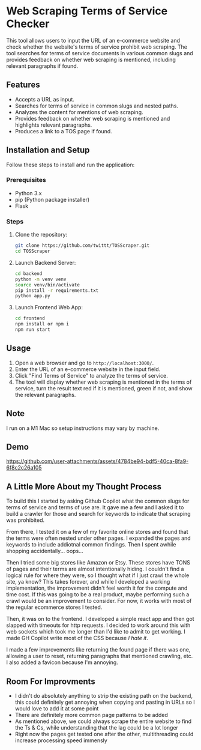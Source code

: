 # Web Scraping Terms of Service Checker

This tool allows users to input the URL of an e-commerce website and check whether the website's terms of service prohibit web scraping. The tool searches for terms of service documents in various common slugs and provides feedback on whether web scraping is mentioned, including relevant paragraphs if found.

## Features

- Accepts a URL as input.
- Searches for terms of service in common slugs and nested paths.
- Analyzes the content for mentions of web scraping.
- Provides feedback on whether web scraping is mentioned and highlights relevant paragraphs.
- Produces a link to a TOS page if found.

## Installation and Setup

Follow these steps to install and run the application:

### Prerequisites

- Python 3.x
- pip (Python package installer)
- Flask

### Steps

1. Clone the repository:
    ```sh
    git clone https://github.com/twittt/TOSScraper.git
    cd TOSScraper
    ```

2. Launch Backend Server:
    ```sh
    cd backend
    python -m venv venv
    source venv/bin/activate
    pip install -r requirements.txt
    python app.py
    ```
3. Launch Frontend Web App:
    ```sh
    cd frontend
    npm install or npm i
    npm run start
    ```

## Usage

1. Open a web browser and go to `http://localhost:3000/`.
2. Enter the URL of an e-commerce website in the input field.
3. Click "Find Terms of Service" to analyze the terms of service.
4. The tool will display whether web scraping is mentioned in the terms of service, turn the result text red if it is mentioned, green if not, and show the relevant paragraphs.


## Note

I run on a M1 Mac so setup instructions may vary by machine.

## Demo

https://github.com/user-attachments/assets/4784be94-bdf5-40ca-8fa9-6f8c2c26a105

## A Little More About my Thought Process

To build this I started by asking Github Copilot what the common slugs for terms of service and terms of use are. It gave me a few and I asked it to build a crawler for those and search for keywords to indicate that scraping was prohibited. 

From there, I tested it on a few of my favorite online stores and found that the terms were often nested under other pages. I expanded the pages and keywords to include addiotnal common findings. Then I spent awhile shopping accidentally... oops...

Then I tried some big stores like Amazon or Etsy. These stores have TONS of pages and their terms are almost intentionally hiding. I couldn't find a logical rule for where they were, so I thought what if I just crawl the whole site, ya know? This takes forever, and while I developed a working implementation, the improvement didn't feel worth it for the compute and time cost. If this was going to be a real product, maybe performing such a crawl would be an improvement to consider. For now, it works with most of the regular ecommerce stores I tested. 

Then, it was on to the frontend. I developed a simple react app and then got slapped with timeouts for http requests. I decided to work around this with web sockets which took me longer than I'd like to admit to get working. I made GH Copilot write most of the CSS because *I hate it*. 

I made a few improvements like returning the found page if there was one, allowing a user to reset, returning paragraphs that mentioned crawling, etc. I also added a favicon because I'm annoying. 

## Room For Improvments
* I didn't do absolutely anything to strip the existing path on the backend, this could definitely get annoying when copying and pasting in URLs so I would love to add it at some point
* There are definitely more common page patterns to be added
* As mentioned above, we could always scrape the entire website to find the Ts & Cs, while understanding that the lag could be a lot longer
* Right now the pages get tested one after the other, multithreading could increase processing speed immensly


